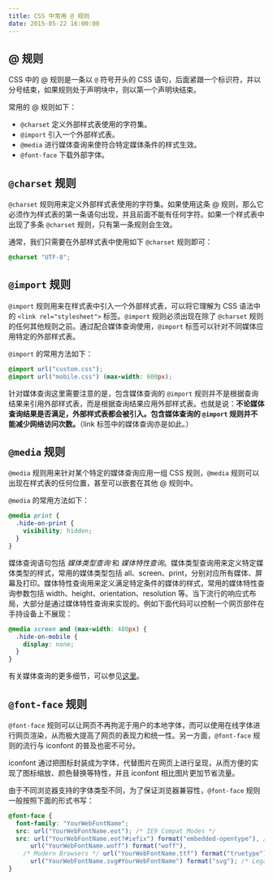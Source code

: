 ```yaml
---
title: CSS 中常用 @ 规则
date: 2015-05-22 16:00:00
---
```


## @ 规则

CSS 中的 @ 规则是一条以 `@` 符号开头的 CSS 语句，后面紧跟一个标识符，并以分号结束，如果规则处于声明块中，则以第一个声明块结束。

常用的 @ 规则如下：

- `@charset` 定义外部样式表使用的字符集。
- `@import` 引入一个外部样式表。
- `@media` 进行媒体查询来使符合特定媒体条件的样式生效。
- `@font-face` 下载外部字体。

<!--more-->

## `@charset` 规则

`@charset` 规则用来定义外部样式表使用的字符集。如果使用这条 @ 规则，那么它必须作为样式表的第一条语句出现，并且前面不能有任何字符。如果一个样式表中出现了多条 `@charset` 规则，只有第一条规则会生效。

通常，我们只需要在外部样式表中使用如下 `@charset` 规则即可：

```css
@charset "UTF-8";
```

## `@import` 规则

`@import` 规则用来在样式表中引入一个外部样式表，可以将它理解为 CSS 语法中的 `<link rel="stylesheet">` 标签。`@import` 规则必须出现在除了 `@charset` 规则的任何其他规则之前。通过配合媒体查询使用，`@import` 标签可以针对不同媒体应用特定的外部样式表。

`@import` 的常用方法如下：

```css
@import url("custom.css");
@import url("mobile.css") (max-width: 600px);
```

针对媒体查询这里需要注意的是，包含媒体查询的 `@import` 规则并不是根据查询结果来引用外部样式表，而是根据查询结果应用外部样式表。也就是说：**不论媒体查询结果是否满足，外部样式表都会被引入。包含媒体查询的 `@import` 规则并不能减少网络访问次数。**（link 标签中的媒体查询亦是如此。）

## `@media` 规则

`@media` 规则用来针对某个特定的媒体查询应用一组 CSS 规则，`@media` 规则可以出现在样式表的任何位置，甚至可以嵌套在其他 @ 规则中。

`@media` 的常用方法如下：

```css
@media print {
  .hide-on-print {
    visibility: hidden;
  }
}
```

媒体查询语句包括 _媒体类型查询_ 和 _媒体特性查询_。媒体类型查询用来定义特定媒体类型的样式，常用的媒体类型包括 all、screen、print，分别对应所有媒体、屏幕及打印。媒体特性查询用来定义满足特定条件的媒体的样式，常用的媒体特性查询参数包括 width、height、orientation、resolution 等。当下流行的响应式布局，大部分是通过媒体特性查询来实现的。例如下面代码可以控制一个网页部件在手持设备上不展现：

```css
@media screen and (max-width: 480px) {
  .hide-on-mobile {
    display: none;
  }
}
```

有关媒体查询的更多细节，可以参见[这里](https://developer.mozilla.org/zh-CN/docs/Web/Guide/CSS/Media*queries)。

## `@font-face` 规则

`@font-face` 规则可以让网页不再拘泥于用户的本地字体，而可以使用在线字体进行网页渲染，从而极大提高了网页的表现力和统一性。另一方面，`@font-face` 规则的流行与 iconfont 的普及也密不可分。

iconfont 通过把图标封装成为字体，代替图片在网页上进行呈现，从而方便的实现了图标缩放、颜色替换等特性，并且 iconfont 相比图片更加节省流量。

由于不同浏览器支持的字体类型不同，为了保证浏览器兼容性，`@font-face` 规则一般按照下面的形式书写：

```css
@font-face {
  font-family: "YourWebFontName";
  src: url("YourWebFontName.eot"); /* IE9 Compat Modes */
  src: url("YourWebFontName.eot?#iefix") format("embedded-opentype"), /* IE6-IE8 */
      url("YourWebFontName.woff") format("woff"),
    /* Modern Browsers */ url("YourWebFontName.ttf") format("truetype"), /* Safari, Android, iOS */
      url("YourWebFontName.svg#YourWebFontName") format("svg"); /* Legacy iOS */
}
```
